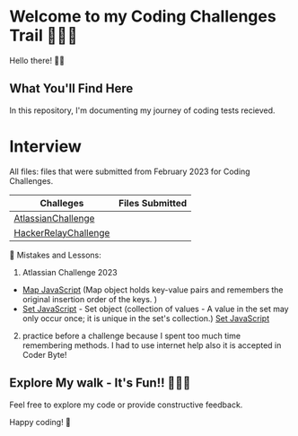 # Welcome to my Coding Challenges Trail 🧗🏽‍♀️ 

Hello there! 👋🏽 

## What You'll Find Here

In this repository, I'm documenting my journey of coding tests recieved.

# Interview

All files: files that were submitted from February 2023  for Coding Challenges.

| Challeges                                                    | Files Submitted 
| ----------------------------------------------------------- | --------------- 
| [AtlassianChallenge](https://github.com/AkiMadi16/Coding-Challenges/tree/main/HackerRelayChallenge) 
| [HackerRelayChallenge](https://github.com/AkiMadi16/Coding-Challenges/tree/main/HackerRelayChallenge) 



🌱 Mistakes and Lessons:
1.  Atlassian Challenge 2023
- [Map JavaScript](https://developer.mozilla.org/en-US/docs/Web/JavaScript/Reference/Global_Objects/Map )  (Map object holds key-value pairs and remembers the original insertion order of the keys. ) 
- [Set JavaScript](https://developer.mozilla.org/en-US/docs/Web/JavaScript/Reference/Global_Objects/Set) - Set object (collection of values - A value in the set may only occur once; it is unique in the set's collection.)
[Set JavaScript](https://developer.mozilla.org/en-US/docs/Web/JavaScript/Reference/Global_Objects/Set) 

2.  practice before a challenge because I spent too much time remembering methods. I had to use internet help also it is accepted in Coder Byte!


## Explore My walk - It's Fun!! 🤷🏽‍♀️

Feel free to explore my code or provide constructive feedback.

Happy coding! 🚀